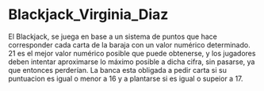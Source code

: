 # Blackjack_Virginia_Diaz

El Blackjack, se juega en base a un sistema de puntos que hace corresponder cada carta de la baraja con un valor numérico determinado. 21 es el mejor valor numérico posible que puede obtenerse, y los jugadores deben intentar aproximarse lo máximo posible a dicha cifra, sin pasarse, ya que entonces perderían. La banca esta obligada a pedir carta si su puntuacion es igual o menor a 16 y a plantarse si es igual o supeior a 17.
